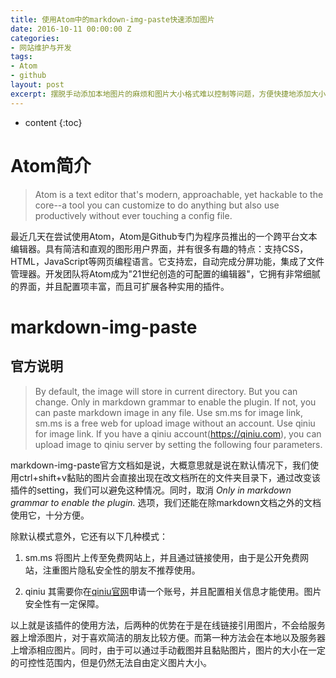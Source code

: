 ```yaml
---
title: 使用Atom中的markdown-img-paste快速添加图片
date: 2016-10-11 00:00:00 Z
categories:
- 网站维护与开发
tags:
- Atom
- github
layout: post
excerpt: 摆脱手动添加本地图片的麻烦和图片大小格式难以控制等问题，方便快捷地添加大小可控的文档图片
---
```


* content
{:toc}

# **Atom简介**

> Atom is a text editor that's modern, approachable, yet hackable to the core--a tool you can customize to do anything but also use productively without ever touching a config file.

最近几天在尝试使用Atom，Atom是Github专门为程序员推出的一个跨平台文本编辑器。具有简洁和直观的图形用户界面，并有很多有趣的特点：支持CSS，HTML，JavaScript等网页编程语言。它支持宏，自动完成分屏功能，集成了文件管理器。开发团队将Atom成为"21世纪创造的可配置的编辑器"，它拥有非常细腻的界面，并且配置项丰富，而且可扩展各种实用的插件。

# **markdown-img-paste**

## **官方说明**

> By default, the image will store in current directory. But you can change. Only in markdown grammar to enable the plugin. If not, you can paste markdown image in any file. Use sm.ms for image link, sm.ms is a free web for upload image without an account. Use qiniu for image link. If you have a qiniu account(<https://qiniu.com>), you can upload image to qiniu server by setting the following four parameters.

markdown-img-paste官方文档如是说，大概意思就是说在默认情况下，我们使用ctrl+shift+v黏贴的图片会直接出现在改文档所在的文件夹目录下，通过改变该插件的setting，我们可以避免这种情况。同时，取消 _Only in markdown grammar to enable the plugin._ 选项，我们还能在除markdown文档之外的文档使用它，十分方便。

除默认模式意外，它还有以下几种模式：

1. sm.ms 将图片上传至免费网站上，并且通过链接使用，由于是公开免费网站，注重图片隐私安全性的朋友不推荐使用。

2. qiniu 其需要你在[qiniu官网](https://qiniu.com)申请一个账号，并且配置相关信息才能使用。图片安全性有一定保障。

以上就是该插件的使用方法，后两种的优势在于是在线链接引用图片，不会给服务器上增添图片，对于喜欢简洁的朋友比较方便。而第一种方法会在本地以及服务器上增添相应图片。同时，由于可以通过手动截图并且黏贴图片，图片的大小在一定的可控性范围内，但是仍然无法自由定义图片大小。
